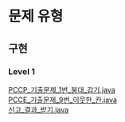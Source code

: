 # 문제 유형

## 구현
### Level 1
[PCCP_기출문제_1번_붕대_감기.java](java%2FPCCP_%EA%B8%B0%EC%B6%9C%EB%AC%B8%EC%A0%9C_1%EB%B2%88_%EB%B6%95%EB%8C%80_%EA%B0%90%EA%B8%B0.java)<br>
[PCCE_기출문제_9번_이웃한_칸.java](java%2FPCCE_%EA%B8%B0%EC%B6%9C%EB%AC%B8%EC%A0%9C_9%EB%B2%88_%EC%9D%B4%EC%9B%83%ED%95%9C_%EC%B9%B8.java)   
[신고_결과_받기.java](java%2F%EC%8B%A0%EA%B3%A0_%EA%B2%B0%EA%B3%BC_%EB%B0%9B%EA%B8%B0.java)